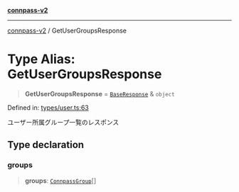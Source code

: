 [**connpass-v2**](../README.md)

***

[connpass-v2](../globals.md) / GetUserGroupsResponse

# Type Alias: GetUserGroupsResponse

> **GetUserGroupsResponse** = [`BaseResponse`](BaseResponse.md) & `object`

Defined in: [types/user.ts:63](https://github.com/ryohidaka/node-connpass/blob/b69cc26f0ea76e14f3ad320cd4a0c035cb6fc39f/src/types/user.ts#L63)

ユーザー所属グループ一覧のレスポンス

## Type declaration

### groups

> **groups**: [`ConnpassGroup`](ConnpassGroup.md)[]

